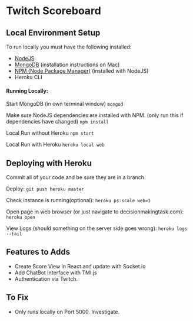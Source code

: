 Twitch Scoreboard
=================

## Local Environment Setup

To run locally you must have the following installed:
- [NodeJS](https://nodejs.org/en/download/)
- [MongoDB](https://treehouse.github.io/installation-guides/mac/mongo-mac.html) (installation instructions on Mac)
- [NPM (Node Package Manager)](https://www.npmjs.com/get-npm) (installed with NodeJS)
- Heroku CLI


#### Running Locally:
Start MongoDB (in own terminal window)
`mongod`

Make sure NodeJS dependencies are installed with NPM. (only run this if dependencies have changed)
`npm install`

Local Run without Heroku
`npm start`

Local Run with Heroku
`heroku local web`

## Deploying with Heroku
Commit all of your code and be sure they are in a branch.

Deploy:
`git push heroku master`

Check instance is running(optional):
`heroku ps:scale web=1`

Open page in web browser (or just navigate to decisionmakingtask.com):
`heroku open`

View Logs (should something on the server side goes wrong):
`heroku logs --tail`


## Features to Adds

- Create Score View in React and update with Socket.io
- Add ChatBot Interface with TMI.js
- Authentication via Twitch.



## To Fix

- Only runs locally on Port 5000. Investigate.
